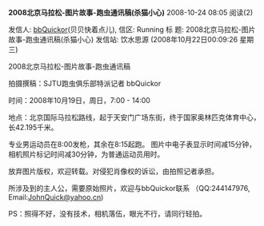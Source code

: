 **2008北京马拉松-图片故事-跑虫通讯稿(杀猫小心)** 										2008-10-24 08:05 								阅读(2)

发信人: [bbQuickor](http://bbs.sjtu.edu.cn/bbsqry?userid=bbQuickor)(贝贝快着点儿), 信区: Running
标 题: 2008北京马拉松-图片故事-跑虫通讯稿(杀猫小心)
发信站: 饮水思源 (2008年10月22日00:09:26 星期三)

2008北京马拉松-图片故事-跑虫通讯稿

拍摄撰稿：SJTU跑虫俱乐部特派记者 
bbQuickor


时间：2008年10月19日，周日，7:00 - 14:00

地点：北京国际马拉松路线，起于天安门广场东街，终于国家奥林匹克体育中心，
   长42.195千米。

专业男运动员在8:00发枪，其余在8:15起跑。
图片中电子表显示时间减15分钟，
相机照片标记时间减30分钟，为普通运动员用时。

放弃图片版权，欢迎转载。对侵犯肖像权的诉讼，由拍照记者承担。

所涉及到的主人公，需要原始照片，欢迎与bbQuickor联系
（QQ:244147976, Email:JohnQuick@yahoo.cn)

PS：照得不好，没有技术，相机落伍，眼光不行，请同行轻拍。